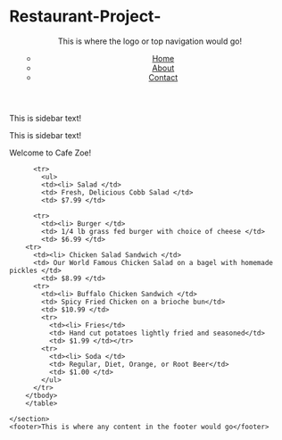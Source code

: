# Restaurant-Project-

<!DOCTYPE html>
<html>
  <head>
    <title>This is My First Site!</title>
  </head>
  <body>
    <header>
      This is where the logo or top navigation would go!
    <nav>
      <ul>
        <ul>
          <li><a href='/index.html'>Home</a></li>
          <li><a href='/about.html'>About</a></li>
          <li><a href='/contact.html'>Contact</a></li>
        </ul>
      </ul>
      </nav>
    </header>
    <aside>
      <p>This is sidebar text!</p>
      <p>This is sidebar text!</p>
    </aside>
    <section>
      <table>
        <thead> Welcome to Cafe Zoe! </thead>
        <tbody>
        
          <tr>
            <ul>
            <td><li> Salad </td>
            <td> Fresh, Delicious Cobb Salad </td>
            <td> $7.99 </td>
  
          <tr>
            <td><li> Burger </td>
            <td> 1/4 lb grass fed burger with choice of cheese </td>
            <td> $6.99 </td>
        <tr>
          <td><li> Chicken Salad Sandwich </td>
          <td> Our World Famous Chicken Salad on a bagel with homemade pickles </td>
            <td> $8.99 </td>
          <tr>
            <td><li> Buffalo Chicken Sandwich </td>
            <td> Spicy Fried Chicken on a brioche bun</td>
            <td> $10.99 </td>
            <tr>
              <td><li> Fries</td>
              <td> Hand cut potatoes lightly fried and seasoned</td>
              <td> $1.99 </td></tr>
            <tr>
              <td><li> Soda </td>
              <td> Regular, Diet, Orange, or Root Beer</td>
              <td> $1.00 </td>
            </ul>
          </tr>
        </tbody>
        </table>
      
    </section>
    <footer>This is where any content in the footer would go</footer>
  </body>
</html>
